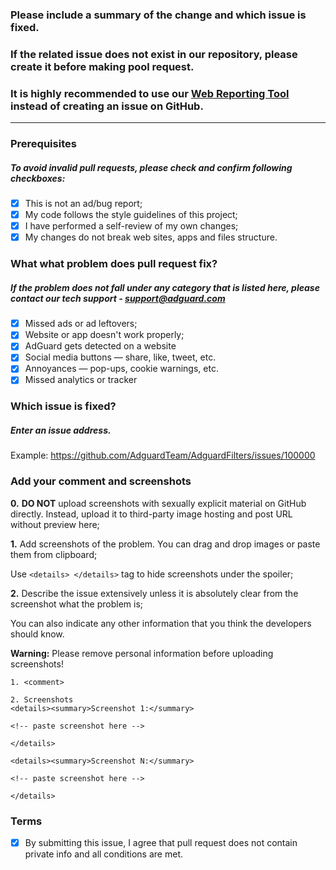 ### Please include a summary of the change and which issue is fixed.
### If the related issue does not exist in our repository, please create it before making pool request.
### It is highly recommended to use our [Web Reporting Tool](https://kb.adguard.com/en/technical-support/reporting-tool) instead of creating an issue on GitHub.

---


### Prerequisites
##### To avoid invalid pull requests, please check and confirm following checkboxes:

        
  - [x] This is not an ad/bug report;
  - [x] My code follows the style guidelines of this project;
  - [x] I have performed a self-review of my own changes;
  - [x] My changes do not break web sites, apps and files structure.

### What what problem does pull request fix?
##### If the problem does not fall under any category that is listed here, please contact our tech support - support@adguard.com

  - [x] Missed ads or ad leftovers;
  - [x] Website or app doesn't work properly;
  - [x] AdGuard gets detected on a website
  - [x] Social media buttons — share, like, tweet, etc.
  - [x] Annoyances — pop-ups, cookie warnings, etc.
  - [x] Missed analytics or tracker

### Which issue is fixed?
##### Enter an issue address.

Example: https://github.com/AdguardTeam/AdguardFilters/issues/100000

### Add your comment and screenshots
**0.** **DO NOT** upload screenshots with sexually explicit material on GitHub directly. Instead, upload it to third-party image hosting and post URL without preview here;

**1.** Add screenshots of the problem. You can drag and drop images or paste them from clipboard;

Use `<details> </details>` tag to hide screenshots under the spoiler; 

**2.** Describe the issue extensively unless it is absolutely clear from the screenshot what the problem is;

You can also indicate any other information that you think the developers should know.

**Warning:** Please remove personal information before uploading screenshots!




    1. <comment>

    2. Screenshots
    <details><summary>Screenshot 1:</summary>

    <!-- paste screenshot here -->

    </details>

    <details><summary>Screenshot N:</summary>

    <!-- paste screenshot here -->

    </details>




### Terms

  - [x] By submitting this issue, I agree that pull request does not contain private info and all conditions are met.
